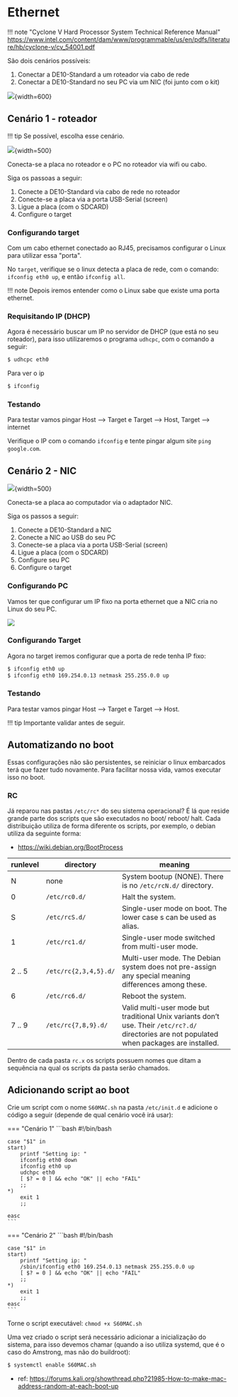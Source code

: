 # Ethernet 

!!! note "Cyclone V Hard Processor System Technical Reference Manual"
    https://www.intel.com/content/dam/www/programmable/us/en/pdfs/literature/hb/cyclone-v/cv_54001.pdf

São dois cenários possíveis: 

1. Conectar a DE10-Standard a um roteador via cabo de rede
1. Conectar a DE10-Standard no seu PC via um NIC (foi junto com o kit)
 
![](figs/info-hps-ethernet-cenarios.svg){width=600}
    
## Cenário 1 - roteador

!!! tip
    Se possível, escolha esse cenário.
     
![](figs/info-hps-ethernet-cenarios-1.svg){width=500}

Conecta-se a placa no roteador e o PC no roteador via wifi ou cabo.

Siga os passoas a seguir:

1. Conecte a DE10-Standard via cabo de rede no roteador
1. Conecte-se a placa via a porta USB-Serial (screen)
1. Ligue a placa (com o SDCARD)
1. Configure o target

### Configurando target

Com um cabo ethernet conectado ao RJ45, precisamos configurar o Linux para utilizar essa "porta".

No `target`, verifique se o linux detecta a placa de rede, com o comando: `ifconfig eth0 up`, e então `ifconfig all`. 

!!! note 
    Depois iremos entender como o Linux sabe que existe uma porta ethernet.
    
<!---
### Alterando o MAC

Para conectar na rede do laboratório de Arq. será necessário editar o MAC da placa, caso contrário o mesmo não poderá se conectar. Para isso, execute os comandos a seguir:

```bash
$ ifconfig eth0 down
$ ifconfig eth0 hw ether 02:01:02:03:04:08
$ ifconfig eth0 up
```

!!! note
    Será necessário editar o MAC  `02:01:02:03:04:08` para o que foi fornecido pelo professor

!!! warning
    Esse MAC só deverá ser utilizado no kit de desenvolvimento e durante o desenvolvimento dos projetos. O uso indevido será considerado código de ética.

-->

### Requisitando IP (DHCP)

Agora é necessário buscar um IP no servidor de DHCP (que está no seu roteador), para isso utilizaremos o programa `udhcpc`, com o comando a seguir:

``` bash
$ udhcpc eth0
```

Para ver o ip

```bash
$ ifconfig
```

### Testando

Para testar vamos pingar Host --> Target e Target --> Host, Target --> internet

Verifique o IP com o comando `ifconfig` e tente pingar algum site `ping google.com`.

## Cenário 2 - NIC

![](figs/info-hps-ethernet-cenarios-2.svg){width=500}

Conecta-se a placa ao computador via o adaptador NIC.

Siga os passos a seguir:

1. Conecte a DE10-Standard a NIC 
1. Conecte a NIC ao USB do seu PC
1. Conecte-se a placa via a porta USB-Serial (screen)
1. Ligue a placa (com o SDCARD)
1. Configure seu PC
1. Configure o target

### Configurando PC

Vamos ter que configurar um IP fixo na porta ethernet que a NIC cria no Linux do seu PC.

![](figs/info-HPS-ethernet-host.png)

### Configurando Target

Agora no target iremos configurar que a porta de rede tenha IP fixo:

```bash
$ ifconfig eth0 up
$ ifconfig eth0 169.254.0.13 netmask 255.255.0.0 up
```
 
### Testando

Para testar vamos pingar Host --> Target e Target --> Host.

!!! tip
    Importante validar antes de seguir.

## Automatizando no boot

Essas configurações não são persistentes, se reiniciar o linux embarcados terá que fazer tudo novamente. Para facilitar nossa vida, vamos executar isso no boot.

### RC

Já reparou nas pastas `/etc/rc*` do seu sistema operacional? É lá que reside grande parte dos scripts que são executados no boot/ reboot/ halt. Cada distribuição utiliza de forma diferente os scripts, por exemplo, o debian utiliza da seguinte forma:

- https://wiki.debian.org/BootProcess

| runlevel | directory           | meaning                                                                                                                                     |
|----------|---------------------|---------------------------------------------------------------------------------------------------------------------------------------------|
| N        | none                | System bootup (NONE). There is no `/etc/rcN.d/` directory.                                                                                    |
| 0        | `/etc/rc0.d/`         | Halt the system.                                                                                                                            |
| S        | `/etc/rcS.d/`         | Single-user mode on boot. The lower case s can be used as alias.                                                                            |
| 1        | `/etc/rc1.d/`         | Single-user mode switched from multi-user mode.                                                                                             |
| 2 .. 5   | `/etc/rc{2,3,4,5}.d/` | Multi-user mode. The Debian system does not pre-assign any special meaning differences among these.                                         |
| 6        | `/etc/rc6.d/`         | Reboot the system.                                                                                                                          |
| 7 .. 9   | `/etc/rc{7,8,9}.d/`   | Valid multi-user mode but traditional Unix variants don’t use. Their `/etc/rc?.d/` directories are not populated when packages are installed.  |

Dentro de cada pasta `rc.x` os scripts possuem nomes que ditam a sequência na qual os scripts da pasta serão chamados.

## Adicionando script ao boot 

Crie um script com o nome `S60MAC.sh` na pasta `/etc/init.d` e adicione o código a seguir (depende de qual cenário você irá usar):

=== "Cenário 1"
    ```bash
    #!/bin/bash

    case "$1" in
    start)
        printf "Setting ip: "
        ifconfig eth0 down
        ifconfig eth0 up
        udchpc eth0
        [ $? = 0 ] && echo "OK" || echo "FAIL"
        ;;
    *)
        exit 1
        ;;

    easc
    ```
    
=== "Cenário 2"
    ```bash
    #!/bin/bash
    
    case "$1" in
    start)
        printf "Setting ip: "
        /sbin/ifconfig eth0 169.254.0.13 netmask 255.255.0.0 up
        [ $? = 0 ] && echo "OK" || echo "FAIL"
        ;; 
    *)
        exit 1
        ;;
    easc
    ```

Torne o script executável: `chmod +x S60MAC.sh`

Uma vez criado o script será necessário adicionar a inicialização do sistema,
para isso devemos chamar (quando a iso utiliza systemd, que é o caso do
Amstrong, mas não do buildroot):

```bash
$ systemctl enable S60MAC.sh
```

- ref: https://forums.kali.org/showthread.php?21985-How-to-make-mac-address-random-at-each-boot-up
  
